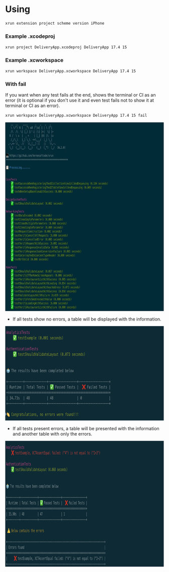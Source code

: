 # Using

```sh
xrun extension project scheme version iPhone
```
### Example .xcodeproj
```sh
xrun project DeliveryApp.xcodeproj DeliveryApp 17.4 15
```

### Example .xcworkspace
```sh
xrun workspace DeliveryApp.xcworkspace DeliveryApp 17.4 15
```
### With fail

If you want when any test fails at the end, shows the terminal or CI as an error (it is optional if you don't use it and even test fails not to show it at terminal or CI as an error).

```sh
xrun workspace DeliveryApp.xcworkspace DeliveryApp 17.4 15 fail
```

<img src="https://raw.githubusercontent.com/heroesofcode/xrun/main/img/example1.png" width="800" height="600">

- If all tests show no errors, a table will be displayed with the information.
<img src="https://raw.githubusercontent.com/heroesofcode/xrun/main/img/example2.png" width="800" height="300">

- If all tests present errors, a table will be presented with the information and another table with only the errors.
<img src="https://raw.githubusercontent.com/heroesofcode/xrun/main/img/example3.png" width="800" height="400">
